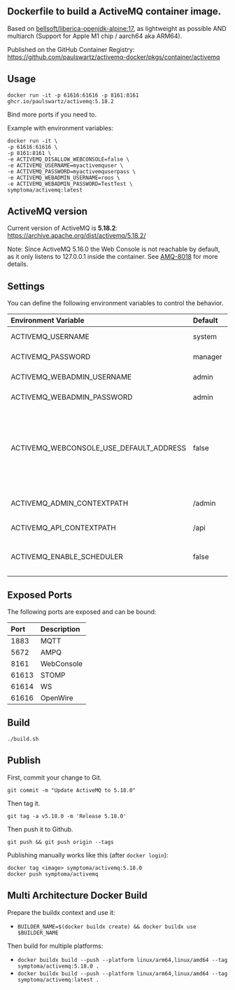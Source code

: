 ## Dockerfile to build a ActiveMQ container image.

Based on [bellsoft/liberica-openjdk-alpine:17](https://hub.docker.com/r/bellsoft/liberica-openjdk-alpine), as lightweight as possible AND multiarch (Support for Apple M1 chip / aarch64 aka ARM64). 

Published on the GitHub Container Registry: https://github.com/paulswartz/activemq-docker/pkgs/container/activemq

## Usage

```
docker run -it -p 61616:61616 -p 8161:8161 ghcr.io/paulswartz/activemq:5.18.2
```
Bind more ports if you need to.

Example with environment variables:
```
docker run -it \
-p 61616:61616 \
-p 8161:8161 \
-e ACTIVEMQ_DISALLOW_WEBCONSOLE=false \
-e ACTIVEMQ_USERNAME=myactivemquser \
-e ACTIVEMQ_PASSWORD=myactivemquserpass \
-e ACTIVEMQ_WEBADMIN_USERNAME=roos \
-e ACTIVEMQ_WEBADMIN_PASSWORD=TestTest \
symptoma/activemq:latest
```

## ActiveMQ version

Current version of ActiveMQ is **5.18.2**: https://archive.apache.org/dist/activemq/5.18.2/

Note: Since ActiveMQ 5.16.0 the Web Console is not reachable by default, as it only listens to 127.0.0.1 inside the container. See [AMQ-8018](https://issues.apache.org/jira/browse/AMQ-8018) for more details.

## Settings

You can define the following environment variables to control the behavior. 

| Environment Variable                    | Default | Description                                                                                                                                                                   |
|:----------------------------------------|:--------|:------------------------------------------------------------------------------------------------------------------------------------------------------------------------------|
| ACTIVEMQ_USERNAME                       | system  | [Security](https://activemq.apache.org/security) (credentials.properties)                                                                                                     |
| ACTIVEMQ_PASSWORD                       | manager | [Security](https://activemq.apache.org/security) (credentials.properties)                                                                                                     |
| ACTIVEMQ_WEBADMIN_USERNAME              | admin   | [WebConsole](https://activemq.apache.org/security) (jetty-realm.properties)                                                                                                   |
| ACTIVEMQ_WEBADMIN_PASSWORD              | admin   | [WebConsole](https://activemq.apache.org/security) (jetty-realm.properties)                                                                                                   |
| ACTIVEMQ_WEBCONSOLE_USE_DEFAULT_ADDRESS | false   | Set default behavior of ActiveMQ Jetty listen address (127.0.0.1). By default, WebConsole listens on all addresses (0.0.0.0), so you can reach/map the WebConsole port (8161) |
| ACTIVEMQ_ADMIN_CONTEXTPATH              | /admin  | [WebConsole](https://github.com/apache/activemq/blob/main/assembly/src/release/conf/jetty.xml) Set contextPath of WebConsole (jetty.xml)                                      |
| ACTIVEMQ_API_CONTEXTPATH                | /api    | [API](https://github.com/apache/activemq/blob/main/assembly/src/release/conf/jetty.xml) Set contextPath of API (jetty.xml)                                                    |
| ACTIVEMQ_ENABLE_SCHEDULER               | false   | Enable the scheduler by setting `schedulerSupport` to `true` in `activemq.xml`|


## Exposed Ports

The following ports are exposed and can be bound:

| Port  | Description |
|:------|:------------|
| 1883  | MQTT        |
| 5672  | AMPQ        |
| 8161  | WebConsole  |
| 61613 | STOMP       |
| 61614 | WS          |
| 61616 | OpenWire    |

## Build

```
./build.sh
```

## Publish

First, commit your change to Git. 

`git commit -m "Update ActiveMQ to 5.18.0"`

Then tag it. 

`git tag -a v5.18.0 -m 'Release 5.18.0'`

Then push it to Github.

`git push && git push origin --tags`

Publishing manually works like this (after `docker login`):

```
docker tag <image> symptoma/activemq:5.18.0
docker push symptoma/activemq
```

## Multi Architecture Docker Build

Prepare the buildx context and use it:

* `BUILDER_NAME=$(docker buildx create) && docker buildx use $BUILDER_NAME`

Then build for multiple platforms:

* `docker buildx build --push --platform linux/arm64,linux/amd64 --tag symptoma/activemq:5.18.0 .`
* `docker buildx build --push --platform linux/arm64,linux/amd64 --tag symptoma/activemq:latest .`
